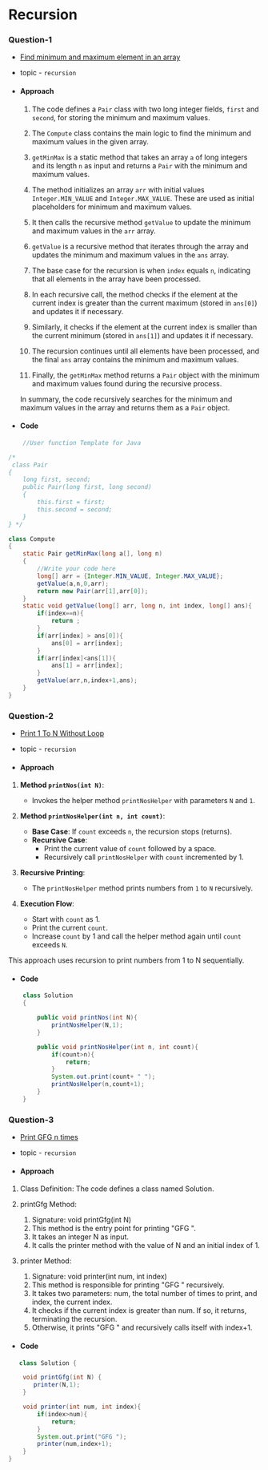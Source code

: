 # Recursion

### Question-1

- [Find minimum and maximum element in an array](https://practice.geeksforgeeks.org/problems/find-minimum-and-maximum-element-in-an-array4428/1)

- topic - `recursion`

- #### Approach

  1. The code defines a `Pair` class with two long integer fields, `first` and `second`, for storing the minimum and maximum values.
  2. The `Compute` class contains the main logic to find the minimum and maximum values in the given array.

  3. `getMinMax` is a static method that takes an array `a` of long integers and its length `n` as input and returns a `Pair` with the minimum and maximum values.
  4. The method initializes an array `arr` with initial values `Integer.MIN_VALUE` and `Integer.MAX_VALUE`. These are used as initial placeholders for minimum and maximum values.
  5. It then calls the recursive method `getValue` to update the minimum and maximum values in the `arr` array.

  6. `getValue` is a recursive method that iterates through the array and updates the minimum and maximum values in the `ans` array.

  7. The base case for the recursion is when `index` equals `n`, indicating that all elements in the array have been processed.

  8. In each recursive call, the method checks if the element at the current index is greater than the current maximum (stored in `ans[0]`) and updates it if necessary.

  9. Similarly, it checks if the element at the current index is smaller than the current minimum (stored in `ans[1]`) and updates it if necessary.

  10. The recursion continues until all elements have been processed, and the final `ans` array contains the minimum and maximum values.

  11. Finally, the `getMinMax` method returns a `Pair` object with the minimum and maximum values found during the recursive process.

  In summary, the code recursively searches for the minimum and maximum values in the array and returns them as a `Pair` object.

- #### Code

```java
    //User function Template for Java

/*
 class Pair
{
    long first, second;
    public Pair(long first, long second)
    {
        this.first = first;
        this.second = second;
    }
} */

class Compute
{
    static Pair getMinMax(long a[], long n)
    {
        //Write your code here
        long[] arr = {Integer.MIN_VALUE, Integer.MAX_VALUE};
        getValue(a,n,0,arr);
        return new Pair(arr[1],arr[0]);
    }
    static void getValue(long[] arr, long n, int index, long[] ans){
        if(index==n){
            return ;
        }
        if(arr[index] > ans[0]){
            ans[0] = arr[index];
        }
        if(arr[index]<ans[1]){
            ans[1] = arr[index];
        }
        getValue(arr,n,index+1,ans);
    }
}
```

### Question-2

- [Print 1 To N Without Loop](https://www.geeksforgeeks.org/problems/print-1-to-n-without-using-loops-1587115620/1)

- topic - `recursion`

- #### Approach

1. **Method `printNos(int N)`**:

   - Invokes the helper method `printNosHelper` with parameters `N` and `1`.

2. **Method `printNosHelper(int n, int count)`**:

   - **Base Case**: If `count` exceeds `n`, the recursion stops (returns).
   - **Recursive Case**:
     - Print the current value of `count` followed by a space.
     - Recursively call `printNosHelper` with `count` incremented by 1.

3. **Recursive Printing**:

   - The `printNosHelper` method prints numbers from `1` to `N` recursively.

4. **Execution Flow**:
   - Start with `count` as 1.
   - Print the current `count`.
   - Increase `count` by 1 and call the helper method again until `count` exceeds `N`.

This approach uses recursion to print numbers from 1 to N sequentially.

- #### Code

```java
    class Solution
    {

        public void printNos(int N){
            printNosHelper(N,1);
        }

        public void printNosHelper(int n, int count){
            if(count>n){
                return;
            }
            System.out.print(count+ " ");
            printNosHelper(n,count+1);
        }
    }

```

### Question-3

- [Print GFG n times](https://www.geeksforgeeks.org/problems/print-gfg-n-times/1)

- topic - `recursion`

- #### Approach

1. Class Definition: The code defines a class named Solution.

2. printGfg Method:
   1. Signature: void printGfg(int N)
   2. This method is the entry point for printing "GFG ".
   3. It takes an integer N as input.
   4. It calls the printer method with the value of N and an initial index of 1.
3. printer Method:
   1. Signature: void printer(int num, int index)
   2. This method is responsible for printing "GFG " recursively.
   3. It takes two parameters: num, the total number of times to print, and index, the current index.
   4. It checks if the current index is greater than num. If so, it returns, terminating the recursion.
   5. Otherwise, it prints "GFG " and recursively calls itself with index+1.

- #### Code

```java
   class Solution {

    void printGfg(int N) {
       printer(N,1);
    }

    void printer(int num, int index){
        if(index>num){
            return;
        }
        System.out.print("GFG ");
        printer(num,index+1);
    }
}
```
